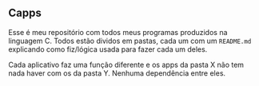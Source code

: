 ## Capps

Esse é meu repositório com todos meus programas produzidos na linguagem C. Todos estão dividos em pastas, cada um com um ``README.md`` explicando como fiz/lógica
usada para fazer cada um deles.

Cada aplicativo faz uma função diferente e os apps da pasta X não tem nada haver com os da pasta Y. Nenhuma dependência entre eles.
